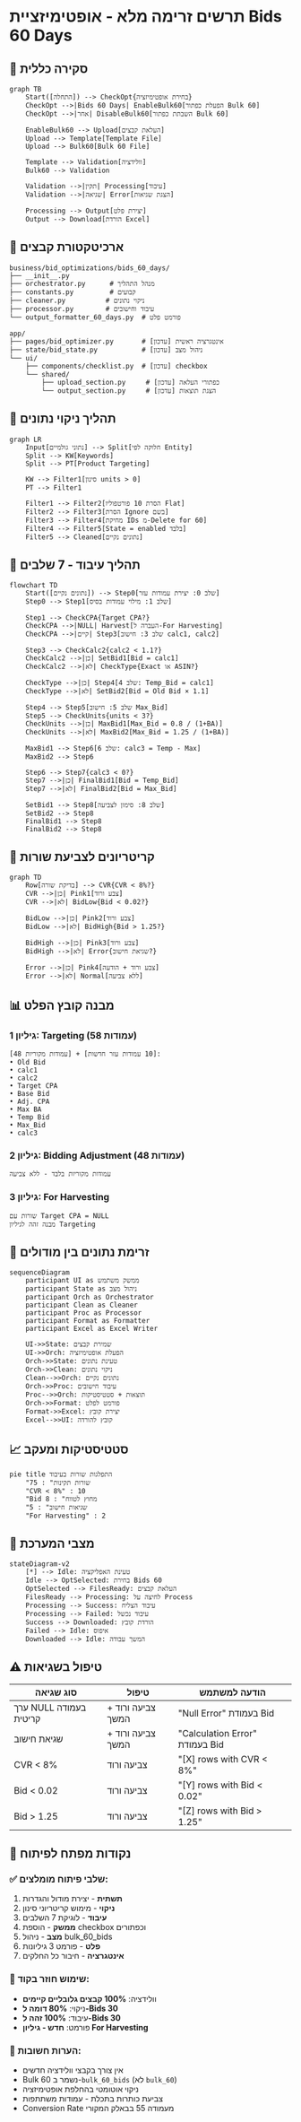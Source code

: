 # תרשים זרימה מלא - אופטימיזציית Bids 60 Days

## 🎯 סקירה כללית

```mermaid
graph TB
    Start([התחלה]) --> CheckOpt{בחירת אופטימיזציה}
    CheckOpt -->|Bids 60 Days| EnableBulk60[הפעלת כפתור Bulk 60]
    CheckOpt -->|אחר| DisableBulk60[השבתת כפתור Bulk 60]
    
    EnableBulk60 --> Upload[העלאת קבצים]
    Upload --> Template[Template File]
    Upload --> Bulk60[Bulk 60 File]
    
    Template --> Validation[וולידציה]
    Bulk60 --> Validation
    
    Validation -->|תקין| Processing[עיבוד]
    Validation -->|שגיאה| Error[הצגת שגיאות]
    
    Processing --> Output[יצירת פלט]
    Output --> Download[הורדת Excel]
```

## 📁 ארכיטקטורת קבצים

```
business/bid_optimizations/bids_60_days/
├── __init__.py
├── orchestrator.py      # מנהל התהליך
├── constants.py         # קבועים
├── cleaner.py          # ניקוי נתונים
├── processor.py        # עיבוד וחישובים
└── output_formatter_60_days.py  # פורמט פלט

app/
├── pages/bid_optimizer.py       # [עדכון] אינטגרציה ראשית
├── state/bid_state.py           # [עדכון] ניהול מצב
└── ui/
    ├── components/checklist.py  # [עדכון] checkbox
    └── shared/
        ├── upload_section.py     # [עדכון] כפתורי העלאה
        └── output_section.py     # [עדכון] הצגת תוצאות
```

## 🔄 תהליך ניקוי נתונים

```mermaid
graph LR
    Input[נתוני גולמיים] --> Split[חלוקה לפי Entity]
    Split --> KW[Keywords]
    Split --> PT[Product Targeting]
    
    KW --> Filter1[סינון units > 0]
    PT --> Filter1
    
    Filter1 --> Filter2[הסרת 10 פורטפוליו Flat]
    Filter2 --> Filter3[הסרת Ignore בשם]
    Filter3 --> Filter4[מחיקת IDs מ-Delete for 60]
    Filter4 --> Filter5[State = enabled בלבד]
    Filter5 --> Cleaned[נתונים נקיים]
```

## 🧮 תהליך עיבוד - 7 שלבים

```mermaid
flowchart TD
    Start([נתונים נקיים]) --> Step0[שלב 0: יצירת עמודות עזר]
    Step0 --> Step1[שלב 1: מילוי עמודות בסיס]
    
    Step1 --> CheckCPA{Target CPA?}
    CheckCPA -->|NULL| Harvest[העברה ל-For Harvesting]
    CheckCPA -->|קיים| Step3[שלב 3: חישוב calc1, calc2]
    
    Step3 --> CheckCalc2{calc2 < 1.1?}
    CheckCalc2 -->|כן| SetBid1[Bid = calc1]
    CheckCalc2 -->|לא| CheckType{Exact או ASIN?}
    
    CheckType -->|כן| Step4[שלב 4: Temp_Bid = calc1]
    CheckType -->|לא| SetBid2[Bid = Old Bid × 1.1]
    
    Step4 --> Step5[שלב 5: חישוב Max_Bid]
    Step5 --> CheckUnits{units < 3?}
    CheckUnits -->|כן| MaxBid1[Max_Bid = 0.8 / (1+BA)]
    CheckUnits -->|לא| MaxBid2[Max_Bid = 1.25 / (1+BA)]
    
    MaxBid1 --> Step6[שלב 6: calc3 = Temp - Max]
    MaxBid2 --> Step6
    
    Step6 --> Step7{calc3 < 0?}
    Step7 -->|כן| FinalBid1[Bid = Temp_Bid]
    Step7 -->|לא| FinalBid2[Bid = Max_Bid]
    
    SetBid1 --> Step8[שלב 8: סימון לצביעה]
    SetBid2 --> Step8
    FinalBid1 --> Step8
    FinalBid2 --> Step8
```

## 🎨 קריטריונים לצביעת שורות

```mermaid
graph TD
    Row[בדיקת שורה] --> CVR{CVR < 8%?}
    CVR -->|כן| Pink1[צבע ורוד]
    CVR -->|לא| BidLow{Bid < 0.02?}
    
    BidLow -->|כן| Pink2[צבע ורוד]
    BidLow -->|לא| BidHigh{Bid > 1.25?}
    
    BidHigh -->|כן| Pink3[צבע ורוד]
    BidHigh -->|לא| Error{שגיאת חישוב?}
    
    Error -->|כן| Pink4[צבע ורוד + הודעה]
    Error -->|לא| Normal[ללא צביעה]
```

## 📊 מבנה קובץ הפלט

### גיליון 1: Targeting (58 עמודות)
```
[48 עמודות מקוריות] + [10 עמודות עזר חדשות]:
• Old Bid
• calc1
• calc2
• Target CPA
• Base Bid
• Adj. CPA
• Max BA
• Temp Bid
• Max_Bid
• calc3
```

### גיליון 2: Bidding Adjustment (48 עמודות)
```
עמודות מקוריות בלבד - ללא צביעה
```

### גיליון 3: For Harvesting
```
שורות עם Target CPA = NULL
מבנה זהה לגיליון Targeting
```

## 🔀 זרימת נתונים בין מודולים

```mermaid
sequenceDiagram
    participant UI as ממשק משתמש
    participant State as ניהול מצב
    participant Orch as Orchestrator
    participant Clean as Cleaner
    participant Proc as Processor
    participant Format as Formatter
    participant Excel as Excel Writer
    
    UI->>State: שמירת קבצים
    UI->>Orch: הפעלת אופטימיזציה
    Orch->>State: טעינת נתונים
    Orch->>Clean: ניקוי נתונים
    Clean-->>Orch: נתונים נקיים
    Orch->>Proc: עיבוד חישובים
    Proc-->>Orch: תוצאות + סטטיסטיקות
    Orch->>Format: פורמט לפלט
    Format->>Excel: יצירת קובץ
    Excel-->>UI: קובץ להורדה
```

## 📈 סטטיסטיקות ומעקב

```mermaid
pie title התפלגות שורות בעיבוד
    "שורות תקינות" : 75
    "CVR < 8%" : 10
    "Bid מחוץ לטווח" : 8
    "שגיאות חישוב" : 5
    "For Harvesting" : 2
```

## 🚦 מצבי המערכת

```mermaid
stateDiagram-v2
    [*] --> Idle: טעינת האפליקציה
    Idle --> OptSelected: בחירת Bids 60
    OptSelected --> FilesReady: העלאת קבצים
    FilesReady --> Processing: לחיצה על Process
    Processing --> Success: עיבוד הצליח
    Processing --> Failed: עיבוד נכשל
    Success --> Downloaded: הורדת קובץ
    Failed --> Idle: איפוס
    Downloaded --> Idle: המשך עבודה
```

## ⚠️ טיפול בשגיאות

| סוג שגיאה | טיפול | הודעה למשתמש |
|-----------|--------|---------------|
| ערך NULL בעמודה קריטית | צביעה ורוד + המשך | "Null Error" בעמודת Bid |
| שגיאת חישוב | צביעה ורוד + המשך | "Calculation Error" בעמודת Bid |
| CVR < 8% | צביעה ורוד | "[X] rows with CVR < 8%" |
| Bid < 0.02 | צביעה ורוד | "[Y] rows with Bid < 0.02" |
| Bid > 1.25 | צביעה ורוד | "[Z] rows with Bid > 1.25" |

## 🎯 נקודות מפתח לפיתוח

### ✅ שלבי פיתוח מומלצים:
1. **תשתית** - יצירת מודול והגדרות
2. **ניקוי** - מימוש קריטריוני סינון
3. **עיבוד** - לוגיקת 7 השלבים
4. **ממשק** - הוספת checkbox וכפתורים
5. **מצב** - ניהול bulk_60_bids
6. **פלט** - פורמט 3 גיליונות
7. **אינטגרציה** - חיבור כל החלקים

### 🔄 שימוש חוזר בקוד:
- וולידציה: **100% קבצים גלובליים קיימים**
- ניקוי: **80% דומה ל-Bids 30**
- עיבוד: **100% זהה ל-Bids 30**
- פורמט: **חדש - גיליון For Harvesting**

### 📝 הערות חשובות:
- אין צורך בקבצי וולידציה חדשים
- Bulk 60 נשמר ב-`bulk_60_bids` (לא `bulk_60`)
- ניקוי אוטומטי בהחלפת אופטימיזציה
- צביעת כותרות בתכלת - עמודות משתתפות
- Conversion Rate מעמודה 55 בבאלק המקורי